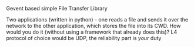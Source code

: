 Gevent based simple File Transfer Library

Two applications (written in python) - one reads a file and sends it over the network to the other application,
which stores the file into its CWD. How would you do it (without using a framework that already does this)?
L4 protocol of choice would be UDP, the reliability part is _your_ duty